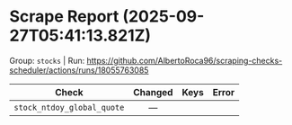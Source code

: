 # Scrape Report (2025-09-27T05:41:13.821Z)

Group: `stocks`  |  Run: https://github.com/AlbertoRoca96/scraping-checks-scheduler/actions/runs/18055763085

| Check | Changed | Keys | Error |
|---|:---:|:--|:--|
| `stock_ntdoy_global_quote` | — |  |  |

